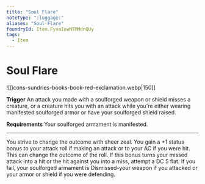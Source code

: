 ```yaml
---
title: "Soul Flare"
noteType: ":luggage:"
aliases: "Soul Flare"
foundryId: Item.FyvaIowNTMMdnQUy
tags:
  - Item
---
```


# Soul Flare
![[icons-sundries-books-book-red-exclamation.webp|150]]

**Trigger** An attack you made with a soulforged weapon or shield misses a creature, or a creature hits you with an attack while you're either wearing manifested soulforged armor or have your soulforged shield raised.

**Requirements** Your soulforged armament is manifested.

* * *

You strive to change the outcome with sheer zeal. You gain a +1 status bonus to your attack roll if making an attack or to your AC if you were hit. This can change the outcome of the roll. If this bonus turns your missed attack into a hit or the hit against you into a miss, attempt a DC 5 flat. If you fail, your soulforged armament is Dismissed-your weapon if you attacked or your armor or shield if you were defending.

